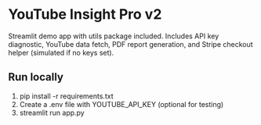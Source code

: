 # YouTube Insight Pro v2
Streamlit demo app with utils package included. Includes API key diagnostic, YouTube data fetch, PDF report generation, and Stripe checkout helper (simulated if no keys set).

## Run locally
1. pip install -r requirements.txt
2. Create a .env file with YOUTUBE_API_KEY (optional for testing)
3. streamlit run app.py
